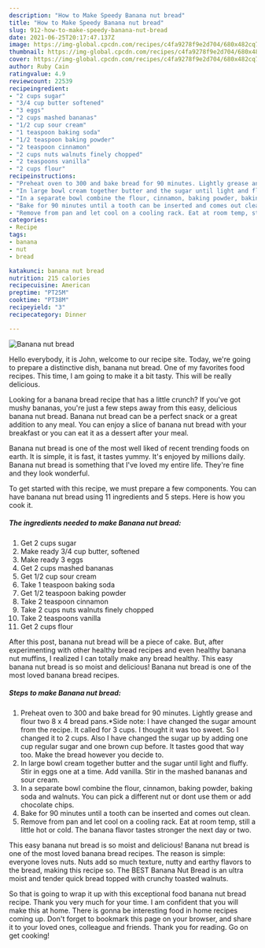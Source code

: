 ```yaml
---
description: "How to Make Speedy Banana nut bread"
title: "How to Make Speedy Banana nut bread"
slug: 912-how-to-make-speedy-banana-nut-bread
date: 2021-06-25T20:17:47.137Z
image: https://img-global.cpcdn.com/recipes/c4fa9278f9e2d704/680x482cq70/banana-nut-bread-recipe-main-photo.jpg
thumbnail: https://img-global.cpcdn.com/recipes/c4fa9278f9e2d704/680x482cq70/banana-nut-bread-recipe-main-photo.jpg
cover: https://img-global.cpcdn.com/recipes/c4fa9278f9e2d704/680x482cq70/banana-nut-bread-recipe-main-photo.jpg
author: Ruby Cain
ratingvalue: 4.9
reviewcount: 22539
recipeingredient:
- "2 cups sugar"
- "3/4 cup butter softened"
- "3 eggs"
- "2 cups mashed bananas"
- "1/2 cup sour cream"
- "1 teaspoon baking soda"
- "1/2 teaspoon baking powder"
- "2 teaspoon cinnamon"
- "2 cups nuts walnuts finely chopped"
- "2 teaspoons vanilla"
- "2 cups flour"
recipeinstructions:
- "Preheat oven to 300 and bake bread for 90 minutes. Lightly grease and flour two 8 x 4 bread pans.*Side note: I have changed the sugar amount from the recipe. It called for 3 cups. I thought it was too sweet. So I changed it to 2 cups. Also I have changed the sugar up by adding one cup regular sugar and one brown cup before. It tastes good that way too. Make the bread however you decide to."
- "In large bowl cream together butter and the sugar until light and fluffy. Stir in eggs one at a time. Add vanilla. Stir in the mashed bananas and sour cream."
- "In a separate bowl combine the flour, cinnamon, baking powder, baking soda and walnuts. You can pick a different nut or dont use them or add chocolate chips."
- "Bake for 90 minutes until a tooth can be inserted and comes out clean."
- "Remove from pan and let cool on a cooling rack. Eat at room temp, still a little hot or cold. The banana flavor tastes stronger the next day or two."
categories:
- Recipe
tags:
- banana
- nut
- bread

katakunci: banana nut bread 
nutrition: 215 calories
recipecuisine: American
preptime: "PT25M"
cooktime: "PT38M"
recipeyield: "3"
recipecategory: Dinner

---
```



![Banana nut bread](https://img-global.cpcdn.com/recipes/c4fa9278f9e2d704/680x482cq70/banana-nut-bread-recipe-main-photo.jpg)

Hello everybody, it is John, welcome to our recipe site. Today, we're going to prepare a distinctive dish, banana nut bread. One of my favorites food recipes. This time, I am going to make it a bit tasty. This will be really delicious.

Looking for a banana bread recipe that has a little crunch? If you&#39;ve got mushy bananas, you&#39;re just a few steps away from this easy, delicious banana nut bread. Banana nut bread can be a perfect snack or a great addition to any meal. You can enjoy a slice of banana nut bread with your breakfast or you can eat it as a dessert after your meal.

Banana nut bread is one of the most well liked of recent trending foods on earth. It is simple, it is fast, it tastes yummy. It's enjoyed by millions daily. Banana nut bread is something that I've loved my entire life. They're fine and they look wonderful.


To get started with this recipe, we must prepare a few components. You can have banana nut bread using 11 ingredients and 5 steps. Here is how you cook it.

<!--inarticleads1-->

##### The ingredients needed to make Banana nut bread:

1. Get 2 cups sugar
1. Make ready 3/4 cup butter, softened
1. Make ready 3 eggs
1. Get 2 cups mashed bananas
1. Get 1/2 cup sour cream
1. Take 1 teaspoon baking soda
1. Get 1/2 teaspoon baking powder
1. Take 2 teaspoon cinnamon
1. Take 2 cups nuts walnuts finely chopped
1. Take 2 teaspoons vanilla
1. Get 2 cups flour


After this post, banana nut bread will be a piece of cake. But, after experimenting with other healthy bread recipes and even healthy banana nut muffins, I realized I can totally make any bread healthy. This easy banana nut bread is so moist and delicious! Banana nut bread is one of the most loved banana bread recipes. 

<!--inarticleads2-->

##### Steps to make Banana nut bread:

1. Preheat oven to 300 and bake bread for 90 minutes. Lightly grease and flour two 8 x 4 bread pans.*Side note: I have changed the sugar amount from the recipe. It called for 3 cups. I thought it was too sweet. So I changed it to 2 cups. Also I have changed the sugar up by adding one cup regular sugar and one brown cup before. It tastes good that way too. Make the bread however you decide to.
1. In large bowl cream together butter and the sugar until light and fluffy. Stir in eggs one at a time. Add vanilla. Stir in the mashed bananas and sour cream.
1. In a separate bowl combine the flour, cinnamon, baking powder, baking soda and walnuts. You can pick a different nut or dont use them or add chocolate chips.
1. Bake for 90 minutes until a tooth can be inserted and comes out clean.
1. Remove from pan and let cool on a cooling rack. Eat at room temp, still a little hot or cold. The banana flavor tastes stronger the next day or two.


This easy banana nut bread is so moist and delicious! Banana nut bread is one of the most loved banana bread recipes. The reason is simple: everyone loves nuts. Nuts add so much texture, nutty and earthy flavors to the bread, making this recipe so. The BEST Banana Nut Bread is an ultra moist and tender quick bread topped with crunchy toasted walnuts. 

So that is going to wrap it up with this exceptional food banana nut bread recipe. Thank you very much for your time. I am confident that you will make this at home. There is gonna be interesting food in home recipes coming up. Don't forget to bookmark this page on your browser, and share it to your loved ones, colleague and friends. Thank you for reading. Go on get cooking!
